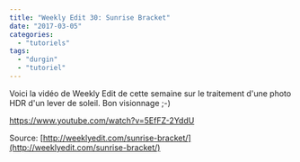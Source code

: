 ```yaml
---
title: "Weekly Edit 30: Sunrise Bracket"
date: "2017-03-05"
categories: 
  - "tutoriels"
tags: 
  - "durgin"
  - "tutoriel"
---
```


Voici la vidéo de Weekly Edit de cette semaine sur le traitement d'une photo HDR d'un lever de soleil. Bon visionnage ;-)

https://www.youtube.com/watch?v=5EfFZ-2YddU

Source: [http://weeklyedit.com/sunrise-bracket/](http://weeklyedit.com/sunrise-bracket/)
